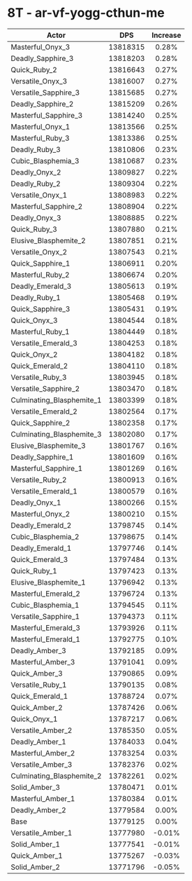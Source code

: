 # 8T - ar-vf-yogg-cthun-me
| Actor | DPS | Increase |
|---|:---:|:---:|
|Masterful_Onyx_3|13818315|0.28%|
|Deadly_Sapphire_3|13818203|0.28%|
|Quick_Ruby_2|13816643|0.27%|
|Versatile_Onyx_3|13816007|0.27%|
|Versatile_Sapphire_3|13815685|0.27%|
|Deadly_Sapphire_2|13815209|0.26%|
|Masterful_Sapphire_3|13814240|0.25%|
|Masterful_Onyx_1|13813566|0.25%|
|Masterful_Ruby_3|13813386|0.25%|
|Deadly_Ruby_3|13810806|0.23%|
|Cubic_Blasphemia_3|13810687|0.23%|
|Deadly_Onyx_2|13809827|0.22%|
|Deadly_Ruby_2|13809304|0.22%|
|Versatile_Onyx_1|13808983|0.22%|
|Masterful_Sapphire_2|13808904|0.22%|
|Deadly_Onyx_3|13808885|0.22%|
|Quick_Ruby_3|13807880|0.21%|
|Elusive_Blasphemite_2|13807851|0.21%|
|Versatile_Onyx_2|13807543|0.21%|
|Quick_Sapphire_1|13806911|0.20%|
|Masterful_Ruby_2|13806674|0.20%|
|Deadly_Emerald_3|13805613|0.19%|
|Deadly_Ruby_1|13805468|0.19%|
|Quick_Sapphire_3|13805431|0.19%|
|Quick_Onyx_3|13804544|0.18%|
|Masterful_Ruby_1|13804449|0.18%|
|Versatile_Emerald_3|13804253|0.18%|
|Quick_Onyx_2|13804182|0.18%|
|Quick_Emerald_2|13804110|0.18%|
|Versatile_Ruby_3|13803945|0.18%|
|Versatile_Sapphire_2|13803470|0.18%|
|Culminating_Blasphemite_1|13803399|0.18%|
|Versatile_Emerald_2|13802564|0.17%|
|Quick_Sapphire_2|13802358|0.17%|
|Culminating_Blasphemite_3|13802080|0.17%|
|Elusive_Blasphemite_3|13801767|0.16%|
|Deadly_Sapphire_1|13801609|0.16%|
|Masterful_Sapphire_1|13801269|0.16%|
|Versatile_Ruby_2|13800913|0.16%|
|Versatile_Emerald_1|13800579|0.16%|
|Deadly_Onyx_1|13800266|0.15%|
|Masterful_Onyx_2|13800210|0.15%|
|Deadly_Emerald_2|13798745|0.14%|
|Cubic_Blasphemia_2|13798675|0.14%|
|Deadly_Emerald_1|13797746|0.14%|
|Quick_Emerald_3|13797484|0.13%|
|Quick_Ruby_1|13797423|0.13%|
|Elusive_Blasphemite_1|13796942|0.13%|
|Masterful_Emerald_2|13796724|0.13%|
|Cubic_Blasphemia_1|13794545|0.11%|
|Versatile_Sapphire_1|13794373|0.11%|
|Masterful_Emerald_3|13793926|0.11%|
|Masterful_Emerald_1|13792775|0.10%|
|Deadly_Amber_3|13792185|0.09%|
|Masterful_Amber_3|13791041|0.09%|
|Quick_Amber_3|13790865|0.09%|
|Versatile_Ruby_1|13790135|0.08%|
|Quick_Emerald_1|13788724|0.07%|
|Quick_Amber_2|13787426|0.06%|
|Quick_Onyx_1|13787217|0.06%|
|Versatile_Amber_2|13785350|0.05%|
|Deadly_Amber_1|13784033|0.04%|
|Masterful_Amber_2|13783254|0.03%|
|Versatile_Amber_3|13782376|0.02%|
|Culminating_Blasphemite_2|13782261|0.02%|
|Solid_Amber_3|13780471|0.01%|
|Masterful_Amber_1|13780384|0.01%|
|Deadly_Amber_2|13779584|0.00%|
|Base|13779125|0.00%|
|Versatile_Amber_1|13777980|-0.01%|
|Solid_Amber_1|13777541|-0.01%|
|Quick_Amber_1|13775267|-0.03%|
|Solid_Amber_2|13771796|-0.05%|
